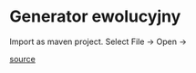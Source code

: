 # Generator ewolucyjny

Import as maven project.
Select File -> Open -> 


[source](https://github.com/apohllo/obiektowe-lab/tree/master/lab8)

